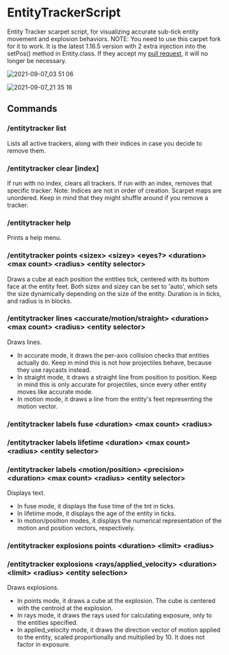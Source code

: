 # EntityTrackerScript
Entity Tracker scarpet script, for visualizing accurate sub-tick entity movement and explosion behaviors.
NOTE: You need to use this carpet fork for it to work. It is the latest 1.16.5 version with 2 extra injection into the setPos() method in Entity.class. If they accept my [pull request](https://github.com/gnembon/fabric-carpet/pull/1096), it will no longer be necessary.

![2021-09-07_03 51 06](https://user-images.githubusercontent.com/29168747/132648895-3aeceba9-18a9-4cd1-a0a0-ead5e020513a.png)

![2021-09-07_21 35 16](https://user-images.githubusercontent.com/29168747/132648957-d0e94cbf-4e7e-4df6-b4a2-662cba796fa3.png)

## Commands
### /entitytracker list
Lists all active trackers, along with their indices in case you decide to remove them.

### /entitytracker clear [index]
If run with no index, clears all trackers.
If run with an index, removes that specific tracker.
Note: Indices are not in order of creation. Scarpet maps are unordered. Keep in mind that they might shuffle around if you remove a tracker.

### /entitytracker help
Prints a help menu.

### /entitytracker points \<sizex> \<sizey> \<eyes?> \<duration> \<max count> \<radius> \<entity selector>
Draws a cube at each position the entities tick, centered with its bottom face at the entity feet.
Both sizex and sizey can be set to 'auto', which sets the size dynamically depending on the size of the entity.
Duration is in ticks, and radius is in blocks.

### /entitytracker lines \<accurate/motion/straight> \<duration> \<max count> \<radius> \<entity selector>
Draws lines.
- In accurate mode, it draws the per-axis collision checks that entities actually do. Keep in mind this is not how projectiles behave, because they use raycasts instead.
- In straight mode, it draws a straight line from position to position. Keep in mind this is only accurate for projectiles, since every other entity moves like accurate mode.
- In motion mode, it draws a line from the entity's feet representing the motion vector.

### /entitytracker labels fuse \<duration> \<max count> \<radius>
### /entitytracker labels lifetime \<duration> \<max count> \<radius> \<entity selector>
### /entitytracker labels \<motion/position> \<precision> \<duration> \<max count> \<radius> \<entity selector>
Displays text.
- In fuse mode, it displays the fuse time of the tnt in ticks.
- In lifetime mode, it displays the age of the entity in ticks.
- In motion/position modes, it displays the numerical representation of the motion and position vectors, respectively.

### /entitytracker explosions points \<duration> \<limit> \<radius>
### /entitytracker explosions \<rays/applied_velocity> \<duration> \<limit> \<radius> \<entity selection>
Draws explosions.
- In points mode, it draws a cube at the explosion. The cube is centered with the centroid at the explosion.
- In rays mode, it draws the rays used for calculating exposure, only to the entities specified.
- In applied_velocity mode, it draws the direction vector of motion applied to the entity, scaled proportionally and multiplied by 10. It does not factor in exposure.
